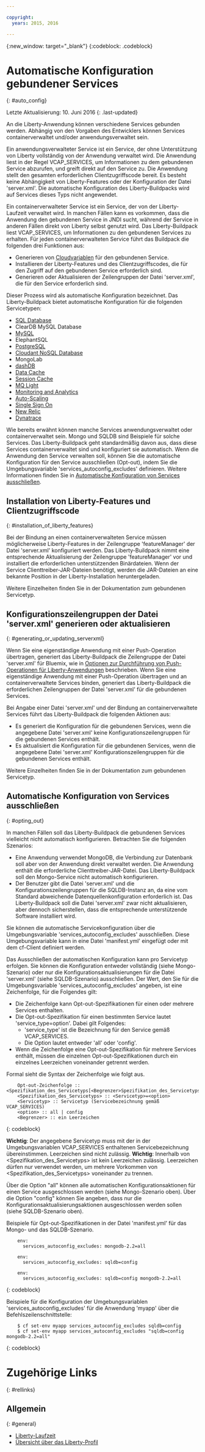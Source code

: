 ```yaml
---

copyright:
  years: 2015, 2016

---
```


{:new_window: target="_blank"}
{:codeblock: .codeblock}


# Automatische Konfiguration gebundener Services
{: #auto_config}

Letzte Aktualisierung: 10. Juni 2016
{: .last-updated}

An die Liberty-Anwendung können verschiedene Services gebunden werden. Abhängig von den Vorgaben des Entwicklers können Services containerverwaltet und/oder anwendungsverwaltet sein.

Ein anwendungsverwalteter Service ist ein Service, der ohne Unterstützung von Liberty vollständig von der Anwendung verwaltet wird. Die Anwendung liest in der Regel VCAP_SERVICES, um Informationen zu dem gebundenen Service abzurufen, und greift direkt auf den Service zu. Die Anwendung stellt den gesamten erforderlichen Clientzugriffscode bereit. Es besteht keine Abhängigkeit von Liberty-Features oder der Konfiguration der Datei 'server.xml'. Die automatische Konfiguration des Liberty-Buildpacks wird auf Services dieses Typs nicht angewendet.

Ein containerverwalteter Service ist ein Service, der von der Liberty-Laufzeit verwaltet wird. In manchen Fällen kann es vorkommen, dass die Anwendung den gebundenen Service in JNDI sucht, während der Service in anderen Fällen direkt von Liberty selbst genutzt wird. Das Liberty-Buildpack liest VCAP_SERVICES, um Informationen zu den gebundenen Services zu erhalten. Für jeden containerverwalteten Service führt das Buildpack die folgenden drei Funktionen aus:

* Generieren von [Cloudvariablen](optionsForPushing.html#accessing_info_of_bound_services) für den gebundenen Service.
* Installieren der Liberty-Features und des Clientzugriffscodes, die für den Zugriff auf den gebundenen Service erforderlich sind.
* Generieren oder Aktualisieren der Zeilengruppen der Datei 'server.xml', die für den Service erforderlich sind.

Dieser Prozess wird als automatische Konfiguration bezeichnet.
Das Liberty-Buildpack bietet automatische Konfiguration für die folgenden Servicetypen:

* [SQL Database](../../services/SQLDB/index.html#SQLDB)
* ClearDB MySQL Database
* [MySQL](../../services/MySQL/index.html#MySQL)
* ElephantSQL
* [PostgreSQL](../../services/PostgreSQL/index.html#PostgreSQL)
* [Cloudant NoSQL Database](../../services/Cloudant/index.html#Cloudant)
* MongoLab
* [dashDB](../../services/dashDB/index.html#dashDB)
* [Data Cache](../../services/DataCache/index.html#data_cache)
* [Session Cache](../../services/SessionCache/index.html#session_cache)
* [MQ Light](../../services/MQLight/index.html#mqlight010)
* [Monitoring and Analytics](../..//services/monana/index.html#gettingstartedtemplate)
* [Auto-Scaling](../../services/Auto-Scaling/index.html#autoscaling)
* [Single Sign On](../../services/SingleSignOn/index.html#sso_gettingstarted)
* [New Relic](newRelic.html)
* [Dynatrace](dynatrace.html)

Wie bereits erwähnt können manche Services anwendungsverwaltet oder containerverwaltet sein. Mongo und SQLDB sind Beispiele für solche Services. Das Liberty-Buildpack geht standardmäßig davon aus, dass diese Services containerverwaltet sind und konfiguriert sie automatisch. Wenn die Anwendung den Service verwalten soll, können Sie die automatische Konfiguration für den Service ausschließen (Opt-out), indem Sie die Umgebungsvariable 'services_autoconfig_excludes' definieren. Weitere Informationen finden Sie in [Automatische Konfiguration von Services ausschließen](autoConfig.html#opting_out).

## Installation von Liberty-Features und Clientzugriffscode
{: #installation_of_liberty_features}

Bei der Bindung an einen containerverwalteten Service müssen möglicherweise Liberty-Features in der Zeilengruppe 'featureManager' der Datei 'server.xml' konfiguriert werden. Das Liberty-Buildpack nimmt eine entsprechende Aktualisierung der Zeilengruppe 'featureManager' vor und installiert die erforderlichen unterstützenden Binärdateien. Wenn der Service Clienttreiber-JAR-Dateien benötigt, werden die JAR-Dateien an eine bekannte Position in der Liberty-Installation heruntergeladen.

Weitere Einzelheiten finden Sie in der Dokumentation zum gebundenen Servicetyp.

## Konfigurationszeilengruppen der Datei 'server.xml' generieren oder aktualisieren
{: #generating_or_updating_serverxml}

Wenn Sie eine eigenständige Anwendung mit einer Push-Operation übertragen, generiert das Liberty-Buildpack die Zeilengruppe der Datei 'server.xml' für Bluemix, wie in [Optionen zur Durchführung von Push-Operationen für Liberty-Anwendungen](optionsForPushing.html#options_for_pushing) beschrieben. Wenn Sie eine eigenständige Anwendung mit einer Push-Operation übertragen und an containerverwaltete Services binden, generiert das Liberty-Buildpack die erforderlichen Zeilengruppen der Datei 'server.xml' für die gebundenen Services.

Bei Angabe einer Datei 'server.xml' und der Bindung an containerverwaltete Services führt das Liberty-Buildpack die folgenden Aktionen aus:

* Es generiert die Konfiguration für die gebundenen Services, wenn die angegebene Datei 'server.xml' keine Konfigurationszeilengruppen für die gebundenen Services enthält.
* Es aktualisiert die Konfiguration für die gebundenen Services, wenn die angegebene Datei 'server.xml' Konfigurationszeilengruppen für die gebundenen Services enthält.

Weitere Einzelheiten finden Sie in der Dokumentation zum gebundenen Servicetyp.

## Automatische Konfiguration von Services ausschließen
{: #opting_out}

In manchen Fällen soll das Liberty-Buildpack die gebundenen Services vielleicht nicht automatisch konfigurieren. Betrachten Sie die folgenden Szenarios:

* Eine Anwendung verwendet MongoDB, die Verbindung zur Datenbank soll aber von der Anwendung direkt verwaltet werden. Die Anwendung enthält die erforderliche Clienttreiber-JAR-Datei. Das Liberty-Buildpack soll den Mongo-Service nicht automatisch konfigurieren.
* Der Benutzer gibt die Datei 'server.xml' und die Konfigurationszeilengruppen für die SQLDB-Instanz an, da eine vom Standard abweichende Datenquellenkonfiguration erforderlich ist. Das Liberty-Buildpack soll die Datei 'server.xml' zwar nicht aktualisieren, aber dennoch sicherstellen, dass die entsprechende unterstützende Software installiert wird.

Sie können die automatische Servicekonfiguration über die Umgebungsvariable 'services_autoconfig_excludes' ausschließen. Diese Umgebungsvariable kann in eine Datei 'manifest.yml' eingefügt oder mit dem cf-Client definiert werden.

Das Ausschließen der automatischen Konfiguration kann pro Servicetyp erfolgen. Sie können die Konfiguration entweder vollständig (siehe Mongo-Szenario) oder nur die Konfigurationsaktualisierungen für die Datei 'server.xml' (siehe SQLDB-Szenario) ausschließen. Der Wert, den Sie für die Umgebungsvariable 'services_autoconfig_excludes' angeben, ist eine Zeichenfolge, für die Folgendes gilt:

* Die Zeichenfolge kann Opt-out-Spezifikationen für einen oder mehrere Services enthalten.
* Die Opt-out-Spezifikation für einen bestimmten Service lautet 'service_type=option'. Dabei gilt Folgendes:
  * 'service_type' ist die Bezeichnung für den Service gemäß VCAP_SERVICES.
  * Die Option lautet entweder 'all' oder 'config'.
* Wenn die Zeichenfolge eine Opt-out-Spezifikation für mehrere Services enthält, müssen die einzelnen Opt-out-Spezifikationen durch ein einzelnes Leerzeichen voneinander getrennt werden.

Formal sieht die Syntax der Zeichenfolge wie folgt aus.

```
    Opt-out-Zeichenfolge :: <Spezifikation_des_Servicetyps[<Begrenzer>Spezifikation_des_Servicetyps]*
    <Spezifikation_des_Servicetyps> :: <Servicetyp>=<option>
    <Servicetyp> :: Servicetyp (Servicebezeichnung gemäß VCAP_SERVICES)
    <option> :: all | config
    <Begrenzer> :: ein Leerzeichen
```
{: codeblock}

**Wichtig**: Der angegebene Servicetyp muss mit der in der Umgebungsvariablen VCAP_SERVICES enthaltenen Servicebezeichnung übereinstimmen. Leerzeichen sind nicht zulässig.
**Wichtig**: Innerhalb von <Spezifikation_des_Servicetyps> ist kein Leerzeichen zulässig. Leerzeichen dürfen nur verwendet werden, um mehrere Vorkommen von <Spezifikation_des_Servicetyps> voneinander zu trennen.

Über die Option "all" können alle automatischen Konfigurationsaktionen für einen Service ausgeschlossen werden (siehe Mongo-Szenario oben). Über die Option "config" können Sie angeben, dass nur die Konfigurationsaktualisierungsaktionen ausgeschlossen werden sollen (siehe SQLDB-Szenario oben).

Beispiele für Opt-out-Spezifikationen in der Datei 'manifest.yml' für das Mongo- und das SQLDB-Szenario.

```
    env:
      services_autoconfig_excludes: mongodb-2.2=all

    env:
      services_autoconfig_excludes: sqldb=config

    env:
      services_autoconfig_excludes: sqldb=config mongodb-2.2=all
```
{: codeblock}

Beispiele für die Konfiguration der Umgebungsvariablen 'services_autoconfig_excludes' für die Anwendung 'myapp' über die Befehlszeilenschnittstelle:

```
    $ cf set-env myapp services_autoconfig_excludes sqldb=config
    $ cf set-env myapp services_autoconfig_excludes "sqldb=config mongodb-2.2=all"
```
{: codeblock}

# Zugehörige Links
{: #rellinks}
## Allgemein
{: #general}
* [Liberty-Laufzeit](index.html)
* [Übersicht über das Liberty-Profil](http://www-01.ibm.com/support/knowledgecenter/SSAW57_8.5.5/com.ibm.websphere.wlp.nd.doc/ae/cwlp_about.html)
